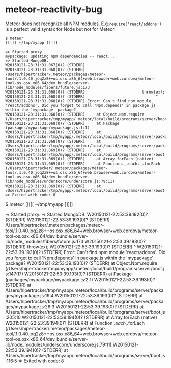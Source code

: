 # meteor-reactivity-bug

Meteor does not recognize all NPM modules. E.g.`require('react/addons')` is a perfect valid syntax for Node but not for Meteor.

```
$ meteor
[[[[[ ~/tmp/myapp ]]]]]                       

=> Started proxy.                             
mypackage: updating npm dependencies -- react...
=> Started MongoDB.                           
W20150121-23:31:31.067(0)? (STDERR)           
W20150121-23:31:31.068(0)? (STDERR) /Users/hipertracker/.meteor/packages/meteor-tool/.1.0.40.joq2z8++os.osx.x86_64+web.browser+web.cordova/meteor-tool-os.osx.x86_64/dev_bundle/server-lib/node_modules/fibers/future.js:173
W20150121-23:31:31.068(0)? (STDERR) 						throw(ex);
W20150121-23:31:31.068(0)? (STDERR) 						      ^
W20150121-23:31:31.068(0)? (STDERR) Error: Can't find npm module 'react/addons'. Did you forget to call 'Npm.depends' in package.js within the 'mypackage' package?
W20150121-23:31:31.068(0)? (STDERR)     at Object.Npm.require (/Users/hipertracker/tmp/myapp/.meteor/local/build/programs/server/boot.js:147:17)
W20150121-23:31:31.068(0)? (STDERR)     at Package (packages/mypackage/mypackage.js:1:1)
W20150121-23:31:31.068(0)? (STDERR)     at /Users/hipertracker/tmp/myapp/.meteor/local/build/programs/server/packages/mypackage.js:22:4
W20150121-23:31:31.068(0)? (STDERR)     at /Users/hipertracker/tmp/myapp/.meteor/local/build/programs/server/packages/mypackage.js:29:3
W20150121-23:31:31.069(0)? (STDERR)     at /Users/hipertracker/tmp/myapp/.meteor/local/build/programs/server/boot.js:205:10
W20150121-23:31:31.069(0)? (STDERR)     at Array.forEach (native)
W20150121-23:31:31.069(0)? (STDERR)     at Function._.each._.forEach (/Users/hipertracker/.meteor/packages/meteor-tool/.1.0.40.joq2z8++os.osx.x86_64+web.browser+web.cordova/meteor-tool-os.osx.x86_64/dev_bundle/server-lib/node_modules/underscore/underscore.js:79:11)
W20150121-23:31:31.069(0)? (STDERR)     at /Users/hipertracker/tmp/myapp/.meteor/local/build/programs/server/boot.js:116:5
=> Exited with code: 8

```
$ meteor
[[[[[ ~/tmp/myapp ]]]]]

=> Started proxy.
=> Started MongoDB.
W20150121-22:53:39.192(0)? (STDERR)
W20150121-22:53:39.193(0)? (STDERR) /Users/hipertracker/.meteor/packages/meteor-tool/.1.0.40.joq2z8++os.osx.x86_64+web.browser+web.cordova/meteor-tool-os.osx.x86_64/dev_bundle/server-lib/node_modules/fibers/future.js:173
W20150121-22:53:39.193(0)? (STDERR) 						throw(ex);
W20150121-22:53:39.193(0)? (STDERR) 						      ^
W20150121-22:53:39.193(0)? (STDERR) Error: Can't find npm module 'react/addons'. Did you forget to call 'Npm.depends' in package.js within the 'mypackage' package?
W20150121-22:53:39.193(0)? (STDERR)     at Object.Npm.require (/Users/hipertracker/tmp/myapp/.meteor/local/build/programs/server/boot.js:147:17)
W20150121-22:53:39.193(0)? (STDERR)     at Package (packages/mypackage/mypackage.js:2:1)
W20150121-22:53:39.193(0)? (STDERR)     at /Users/hipertracker/tmp/myapp/.meteor/local/build/programs/server/packages/mypackage.js:19:4
W20150121-22:53:39.193(0)? (STDERR)     at /Users/hipertracker/tmp/myapp/.meteor/local/build/programs/server/packages/mypackage.js:26:3
W20150121-22:53:39.193(0)? (STDERR)     at /Users/hipertracker/tmp/myapp/.meteor/local/build/programs/server/boot.js:205:10
W20150121-22:53:39.194(0)? (STDERR)     at Array.forEach (native)
W20150121-22:53:39.194(0)? (STDERR)     at Function._.each._.forEach (/Users/hipertracker/.meteor/packages/meteor-tool/.1.0.40.joq2z8++os.osx.x86_64+web.browser+web.cordova/meteor-tool-os.osx.x86_64/dev_bundle/server-lib/node_modules/underscore/underscore.js:79:11)
W20150121-22:53:39.194(0)? (STDERR)     at /Users/hipertracker/tmp/myapp/.meteor/local/build/programs/server/boot.js:116:5
=> Exited with code: 8
```
